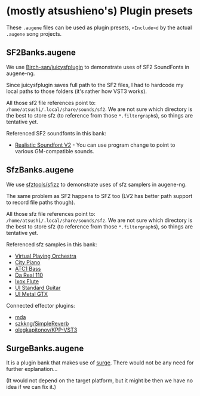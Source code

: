 
# (mostly atsushieno's) Plugin presets

These `.augene` files can be used as plugin presets, `<Include>d` by the actual `.augene` song projects.

## SF2Banks.augene

We use [Birch-san/juicysfplugin](https://github.com/Birch-san/juicysfplugin) to demonstrate uses of SF2 SoundFonts in augene-ng.

Since juicysfplugin saves full path to the SF2 files, I had to hardcode my local paths to those folders (it's rather how VST3 works).

All those sf2 file references point to: `/home/atsushi/.local/share/sounds/sf2`. We are not sure which directory is the best to store sfz (to reference from those `*.filtergraph`s), so things are tentative yet.

Referenced SF2 soundfonts in this bank:

- [Realistic Soundfont V2](https://musical-artifacts.com/artifacts/1035) - You can use program change to point to various GM-compatible sounds.


## SfzBanks.augene

We use [sfztools/sfizz](https://github.com/sfztools/sfizz/) to demonstrate uses of sfz samplers in augene-ng.

The same problem as SF2 happens to SFZ too (LV2 has better path
support to record file paths though).

All those sfz file references point to: `/home/atsushi/.local/share/sounds/sfz`. We are not sure which directory is the best to store sfz (to reference from those `*.filtergraph`s), so things are tentative yet.

Referenced sfz samples in this bank:

- [Virtual Playing Orchestra](http://virtualplaying.com/)
- [City Piano](https://bigcatinstruments.blogspot.com/2015/09/all-keyboard-instruments.html)
- [ATC1 Bass](https://www.synth.in/p/da-real-110.html)
- [Da Real 110](https://www.synth.in/p/da-real-110.html)
- [Ixox Flute](https://github.com/sfzinstruments/Ixox.Flute)
- [UI Standard Guitar](https://unreal-instruments.wixsite.com/unreal-instruments/standard-guitar)
- [UI Metal GTX](https://unreal-instruments.wixsite.com/unreal-instruments/metal-gtx)

Connected effector plugins:

- [mda](https://github.com/elk-audio/mda-vst3)
- [szkkng/SimpleReverb](https://github.com/szkkng/SimpleReverb)
- [olegkapitonov/KPP-VST3](https://github.com/olegkapitonov/KPP-VST3)


## SurgeBanks.augene

It is a plugin bank that makes use of [surge](https://github.com/surge-synthesizer/surge). There would not be any need for further explanation...

(It would not depend on the target platform, but it might be then we have no idea if we can fix it.)

